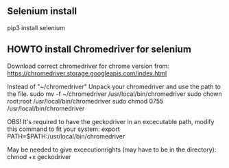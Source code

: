 ## Selenium install
pip3 install selenium

## HOWTO install Chromedriver for selenium
Download correct chromedriver for chrome version from:
https://chromedriver.storage.googleapis.com/index.html

Instead of "~/chromedriver" Unpack your chromedriver and use the path to the file.
sudo mv -f ~/chromedriver /usr/local/bin/chromedriver
sudo chown root:root /usr/local/bin/chromedriver
sudo chmod 0755 /usr/local/bin/chromedriver

OBS!
It's required to have the geckodriver in an excecutable path, modify this command to fit your system:
export PATH=$PATH:/usr/local/bin/chromedriver

May be needed to give excecutionrights (may have to be in the directory):
chmod +x geckodriver
